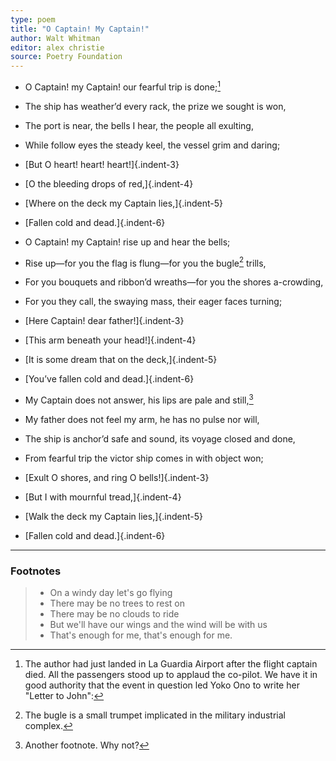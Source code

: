 ```yaml
---
type: poem
title: "O Captain! My Captain!"
author: Walt Whitman
editor: alex christie
source: Poetry Foundation
---
```


- O Captain! my Captain! our fearful trip is done;[^1]
- The ship has weather’d every rack, the prize we sought is won,
- The port is near, the bells I hear, the people all exulting,
- While follow eyes the steady keel, the vessel grim and daring; 
- [But O heart! heart! heart!]{.indent-3}
- [O the bleeding drops of red,]{.indent-4}
- [Where on the deck my Captain lies,]{.indent-5}
- [Fallen cold and dead.]{.indent-6}


- O Captain! my Captain! rise up and hear the bells; 
- Rise up—for you the flag is flung—for you the bugle[^2] trills,
- For you bouquets and ribbon’d wreaths—for you the shores a-crowding,
- For you they call, the swaying mass, their eager faces turning;
- [Here Captain! dear father!]{.indent-3}
- [This arm beneath your head!]{.indent-4}
- [It is some dream that on the deck,]{.indent-5}
- [You’ve fallen cold and dead.]{.indent-6}


- My Captain does not answer, his lips are pale and still,[^3]
- My father does not feel my arm, he has no pulse nor will,
- The ship is anchor’d safe and sound, its voyage closed and done,
- From fearful trip the victor ship comes in with object won;
- [Exult O shores, and ring O bells!]{.indent-3}
- [But I with mournful tread,]{.indent-4}
- [Walk the deck my Captain lies,]{.indent-5}
- [Fallen cold and dead.]{.indent-6}

---

### Footnotes

[^1]: The author had just landed in La Guardia Airport after the flight captain died. All the passengers stood up to applaud the co-pilot. We have it in good authority that the event in question led Yoko Ono to write her "Letter to John":

  > - On a windy day let's go flying
  > - There may be no trees to rest on
  > - There may be no clouds to ride
  > - But we'll have our wings and the wind will be with us
  > - That's enough for me, that's enough for me.

[^2]: The bugle is a small trumpet implicated in the military industrial complex.

[^3]: Another footnote. Why not?